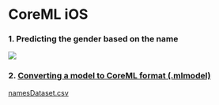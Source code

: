# CoreML iOS

### 1. Predicting the gender based on the name

![](assets/Gender-from-name.gif)

### 2. [Converting a model to CoreML format (.mlmodel)](https://gist.github.com/0be7b5d2d9aaec4de8431c4cb05dd45d)

[namesDataset.csv](https://gist.github.com/b477e5e479daab02ae1d003473242db4)
